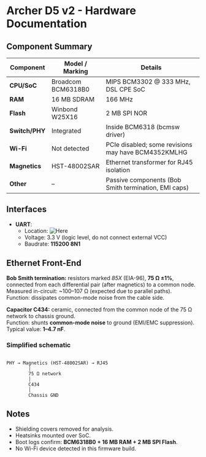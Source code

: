 # Archer D5 v2 - Hardware Documentation

## Component Summary

| Component     | Model / Marking    | Details                                     |
|---------------|--------------------|---------------------------------------------|
| **CPU/SoC**   | Broadcom BCM6318B0 | MIPS BCM3302 @ 333 MHz, DSL CPE SoC         |
| **RAM**       | 16 MB SDRAM        | 166 MHz                                     |
| **Flash**     | Winbond W25X16     | 2 MB SPI NOR                                |
| **Switch/PHY**| Integrated         | Inside BCM6318 (bcmsw driver)               |
| **Wi-Fi**     | Not detected       | PCIe disabled; some revisions may have BCM4352KMLHG |
| **Magnetics** | HST-48002SAR       | Ethernet transformer for RJ45 isolation     |
| **Other**     | –                  | Passive components (Bob Smith termination, EMI caps) |

## Interfaces
- **UART**:  
  - Location: ![Here](images/uart.png)  
  - Voltage: 3.3 V (logic level, do not connect external VCC)  
  - Baudrate: **115200 8N1**  

## Ethernet Front-End

**Bob Smith termination:** resistors marked *85X* (EIA-96), **75 Ω ±1%**, connected from each differential pair (after magnetics) to a common node.  
Measured in-circuit: ~100–107 Ω (expected due to parallel paths).  
Function: dissipates common-mode noise from the cable side.  

**Capacitor C434:** ceramic, connected from the common node of the 75 Ω network to chassis ground.  
Function: shunts **common-mode noise** to ground (EMI/EMC suppression).  
Typical value: **1–4.7 nF**.  

### Simplified schematic
```

PHY → Magnetics (HST-48002SAR) → RJ45
        │
        75 Ω network
        │
        C434
        │
        Chassis GND
```

## Notes
- Shielding covers removed for analysis.  
- Heatsinks mounted over SoC.  
- Boot logs confirm: **BCM6318B0 + 16 MB RAM + 2 MB SPI Flash**.  
- No Wi-Fi device detected in this firmware build.  